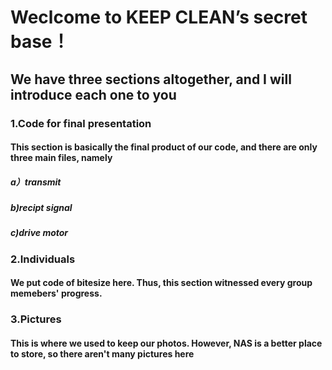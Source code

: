 # Weclcome to KEEP CLEAN’s secret base！

## We have three sections altogether, and I will introduce each one to you



### 1.Code for final presentation
#### This section is basically the final product of our code, and there are only three main files, namely
##### a）transmit 
##### b)recipt signal
##### c)drive motor 



### 2.Individuals 
#### We put code of bitesize here. Thus, this section witnessed every group memebers' progress.



### 3.Pictures
#### This is where we used to keep our photos. However, NAS is a better place to store, so there aren't many pictures here





